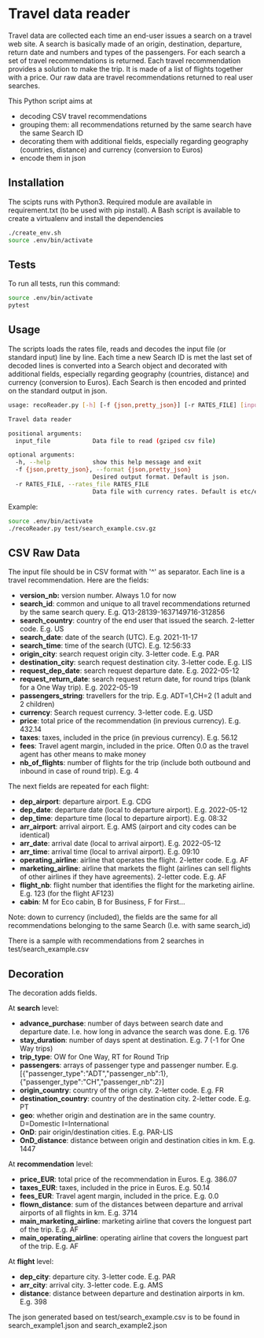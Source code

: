 # Travel data reader

Travel data are collected each time an end-user issues a search on a travel web site. A search is basically made of an origin, destination, departure, return date and numbers and types of the passengers. For each search a set of travel recommendations is returned. Each travel recommendation provides a solution to make the trip. It is made of a list of flights together with a price.
Our raw data are travel recommendations returned to real user searches.

This Python script aims at
* decoding CSV travel recommendations
* grouping them: all recommendations returned by the same search have the same Search ID
* decorating them with additional fields, especially regarding geography (countries, distance) and currency (conversion to Euros)
* encode them in json

Installation
-------

The scipts runs with Python3. Required module are available in requirement.txt (to be used with pip install).
A Bash script is available to create a virtualenv and install the dependencies

```bash
./create_env.sh
source .env/bin/activate
```

Tests
-------

To run all tests, run this command:
```bash
source .env/bin/activate
pytest
```

Usage
-----

The scripts loads the rates file, reads and decodes the input file (or standard input) line by line. Each time a new Search ID is met the last set of decoded lines is converted into a Search object and decorated with additional fields, especially regarding geography (countries, distance) and currency (conversion to Euros). Each Search is then encoded and printed on the standard output in json.

```bash
usage: recoReader.py [-h] [-f {json,pretty_json}] [-r RATES_FILE] [input_file]

Travel data reader

positional arguments:
  input_file            Data file to read (gziped csv file)

optional arguments:
  -h, --help            show this help message and exit
  -f {json,pretty_json}, --format {json,pretty_json}
                        Desired output format. Default is json.
  -r RATES_FILE, --rates_file RATES_FILE
                        Data file with currency rates. Default is etc/eurofxref.csv
```

Example:
```bash
source .env/bin/activate
./recoReader.py test/search_example.csv.gz
```

CSV Raw Data
-----

The input file should be in CSV format with '^' as separator. Each line is a travel recommendation. Here are the fields:
* **version_nb:** version number. Always 1.0 for now
* **search_id**: common and unique to all travel recommendations returned by the same search query. E.g. Q13-28139-1637149716-312856
* **search_country**: country of the end user that issued the search. 2-letter code. E.g. US
* **search_date**: date of the search (UTC). E.g. 2021-11-17
* **search_time**: time of the search (UTC). E.g. 12:56:33
* **origin_city**: search request origin city. 3-letter code. E.g. PAR
* **destination_city**: search request destination city. 3-letter code. E.g. LIS
* **request_dep_date**: search request departure date. E.g. 2022-05-12
* **request_return_date**: search request return date, for round trips (blank for a One Way trip). E.g. 2022-05-19
* **passengers_string**: travellers for the trip. E.g. ADT=1,CH=2 (1 adult and 2 children)
* **currency**: Search request currency. 3-letter code. E.g. USD
* **price**: total price of the recommendation (in previous currency). E.g. 432.14
* **taxes**: taxes, included in the price (in previous currency). E.g. 56.12
* **fees**: Travel agent margin, included in the price. Often 0.0 as the travel agent has other means to make money
* **nb_of_flights**: number of flights for the trip (include both outbound and inbound in case of round trip). E.g. 4

The next fields are repeated for each flight:
* **dep_airport**: departure airport. E.g. CDG
* **dep_date**: departure date (local to departure airport). E.g. 2022-05-12
* **dep_time**: departure time (local to departure airport). E.g. 08:32
* **arr_airport**: arrival airport. E.g. AMS (airport and city codes can be identical)
* **arr_date**: arrival date (local to arrival airport). E.g. 2022-05-12
* **arr_time**: arrival time (local to arrival airport). E.g. 09:10
* **operating_airline**: airline that operates the flight. 2-letter code. E.g. AF
* **marketing_airline**: airline that markets the flight (airlines can sell flights of other airlines if they have agreements). 2-letter code. E.g. AF
* **flight_nb**: flight number that identifies the flight for the marketing airline. E.g. 123 (for the flight AF123)
* **cabin**: M for Eco cabin, B for Business, F for First...

Note: down to currency (included), the fields are the same for all recommendations belonging to the same Search (I.e. with same search_id)

There is a sample with recommendations from 2 searches in test/search_example.csv


Decoration
-------
The decoration adds fields.

At **search** level:
* **advance_purchase**: number of days between search date and departure date. I.e. how long in advance the search was done. E.g. 176
* **stay_duration**: number of days spent at destination. E.g. 7 (-1 for One Way trips)
* **trip_type**: OW for One Way, RT for Round Trip
* **passengers**: arrays of passenger type and passenger number. E.g. [{"passenger_type":"ADT","passenger_nb":1},{"passenger_type":"CH","passenger_nb":2}]
* **origin_country**: country of the orign city. 2-letter code. E.g. FR
* **destination_country**: country of the destination city. 2-letter code. E.g. PT
* **geo**: whether origin and destination are in the same country. D=Domestic I=International
* **OnD**: pair origin/destination cities. E.g. PAR-LIS
* **OnD_distance**: distance between origin and destination cities in km. E.g. 1447

At **recommendation** level:
* **price_EUR**: total price of the recommendation in Euros. E.g. 386.07
* **taxes_EUR**: taxes, included in the price in Euros. E.g. 50.14
* **fees_EUR**: Travel agent margin, included in the price. E.g. 0.0
* **flown_distance**: sum of the distances between departure and arrival airports of all flights in km. E.g. 3714
* **main_marketing_airline**: marketing airline that covers the longuest part of the trip. E.g. AF
* **main_operating_airline**: operating airline that covers the longuest part of the trip. E.g. AF

At **flight** level:
* **dep_city**: departure city. 3-letter code. E.g. PAR
* **arr_city**: arrival city. 3-letter code. E.g. AMS
* **distance**: distance between departure and destination airports in km. E.g. 398

The json generated based on test/search_example.csv is to be found in search_example1.json and search_example2.json

